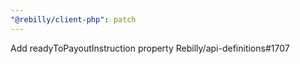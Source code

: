 ```yaml
---
"@rebilly/client-php": patch
---
```


Add readyToPayoutInstruction property Rebilly/api-definitions#1707

